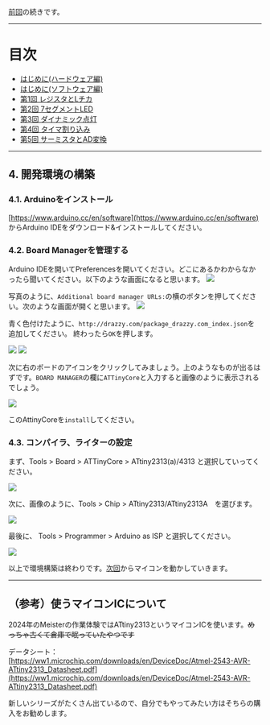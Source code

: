 [前回](https://github.com/TitechMeister/Device-ATmega88_Board/tree/main/docs/day0)の続きです。

---

# 目次


* [はじめに(ハードウェア編)](https://github.com/TitechMeister/Device-ATmega88_Board/tree/main/docs/day0/)
* [はじめに(ソフトウェア編)](https://github.com/TitechMeister/Device-ATmega88_Board/tree/main/docs/day0.5/)
* [第1回 レジスタとLチカ](https://github.com/TitechMeister/Device-ATmega88_Board/tree/main/docs/day1/)
* [第2回 7セグメントLED](https://github.com/TitechMeister/Device-ATmega88_Board/tree/main/docs/day2/)
* [第3回 ダイナミック点灯](https://github.com/TitechMeister/Device-ATmega88_Board/tree/main/docs/day3/)
* [第4回 タイマ割り込み](https://github.com/TitechMeister/Device-ATmega88_Board/tree/main/docs/day4/)
* [第5回 サーミスタとAD変換](https://github.com/TitechMeister/Device-ATmega88_Board/tree/main/docs/day5/)
---

## 4. 開発環境の構築

### 4.1. Arduinoをインストール

[https://www.arduino.cc/en/software](https://www.arduino.cc/en/software) からArduino IDEをダウンロード&インストールしてください。

### 4.2. Board Managerを管理する

Arduino IDEを開いてPreferencesを開いてください。どこにあるかわからなかったら聞いてください。以下のような画面になると思います。
![](img/arduino_preference.png)

写真のように、`Additional board manager URLs:`の横のボタンを押してください。次のような画面が開くと思います。
![](img/arduino_URL.png)

青く色付けたように、```http://drazzy.com/package_drazzy.com_index.json```を追加してください。
終わったら`OK`を押します。

![](img/arduino_home.png)
![](img/arduino_board.png)

次に右のボードのアイコンをクリックしてみましょう。上のようなものが出るはずです。`BOARD MANAGER`の欄に`ATTinyCore`と入力すると画像のように表示されるでしょう。

![](img/arduino_board2.png)

このAttinyCoreを`install`してください。

### 4.3. コンパイラ、ライターの設定

まず、Tools > Board > ATTinyCore > ATtiny2313(a)/4313 と選択していってください。

![](img/arduino_core.png)

次に、画像のように、Tools > Chip > ATtiny2313/ATtiny2313A　を選びます。

![](img/arduino_core2.png)

最後に、 Tools > Programmer > Arduino as ISP と選択してください。

![](img/arduino_programmer.png)

以上で環境構築は終わりです。[次回](https://github.com/TitechMeister/Device-ATmega88_Board/tree/main/docs/day1/)からマイコンを動かしていきます。

---

## （参考）使うマイコンICについて

2024年のMeisterの作業体験ではATtiny2313というマイコンICを使います。~~めっちゃ古くて倉庫で眠っていたやつです~~

データシート：[https://ww1.microchip.com/downloads/en/DeviceDoc/Atmel-2543-AVR-ATtiny2313_Datasheet.pdf](https://ww1.microchip.com/downloads/en/DeviceDoc/Atmel-2543-AVR-ATtiny2313_Datasheet.pdf)

新しいシリーズがたくさん出ているので、自分でもやってみたい方はそちらの購入をお勧めします。
